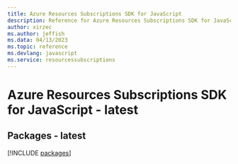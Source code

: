 ```yaml
---
title: Azure Resources Subscriptions SDK for JavaScript
description: Reference for Azure Resources Subscriptions SDK for JavaScript
author: xirzec
ms.author: jeffish
ms.data: 04/13/2023
ms.topic: reference
ms.devlang: javascript
ms.service: resourcessubscriptions
---
```

# Azure Resources Subscriptions SDK for JavaScript - latest
## Packages - latest
[!INCLUDE [packages](resources-subscriptions-index.md)]